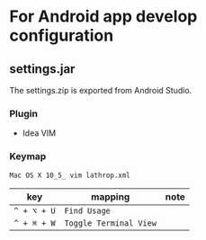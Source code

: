 # For Android app develop configuration

## settings.jar

The settings.zip is exported from Android Studio.

### Plugin

- Idea VIM

### Keymap

`Mac OS X 10_5_ vim lathrop.xml`

|key|mapping|note|
|---|---|---|
|`^ + ⌥ + U`|`Find Usage`||
|`^ + ⌘ + W`|`Toggle Terminal View`||


